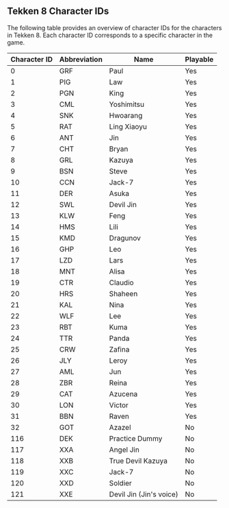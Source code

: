 ## Tekken 8 Character IDs

The following table provides an overview of character IDs for the characters in Tekken 8. Each character ID corresponds to a specific character in the game.

| Character ID | Abbreviation | Name                    | Playable |
|--------------|--------------|-------------------------|----------|
| 0            | GRF          | Paul                    | Yes      |
| 1            | PIG          | Law                     | Yes      |
| 2            | PGN          | King                    | Yes      |
| 3            | CML          | Yoshimitsu              | Yes      |
| 4            | SNK          | Hwoarang                | Yes      |
| 5            | RAT          | Ling Xiaoyu             | Yes      |
| 6            | ANT          | Jin                     | Yes      |
| 7            | CHT          | Bryan                   | Yes      |
| 8            | GRL          | Kazuya                  | Yes      |
| 9            | BSN          | Steve                   | Yes      |
| 10           | CCN          | Jack-7                  | Yes      |
| 11           | DER          | Asuka                   | Yes      |
| 12           | SWL          | Devil Jin               | Yes      |
| 13           | KLW          | Feng                    | Yes      |
| 14           | HMS          | Lili                    | Yes      |
| 15           | KMD          | Dragunov                | Yes      |
| 16           | GHP          | Leo                     | Yes      |
| 17           | LZD          | Lars                    | Yes      |
| 18           | MNT          | Alisa                   | Yes      |
| 19           | CTR          | Claudio                 | Yes      |
| 20           | HRS          | Shaheen                 | Yes      |
| 21           | KAL          | Nina                    | Yes      |
| 22           | WLF          | Lee                     | Yes      |
| 23           | RBT          | Kuma                    | Yes      |
| 24           | TTR          | Panda                   | Yes      |
| 25           | CRW          | Zafina                  | Yes      |
| 26           | JLY          | Leroy                   | Yes      |
| 27           | AML          | Jun                     | Yes      |
| 28           | ZBR          | Reina                   | Yes      |
| 29           | CAT          | Azucena                 | Yes      |
| 30           | LON          | Victor                  | Yes      |
| 31           | BBN          | Raven                   | Yes      |
| 32           | GOT          | Azazel                  | No       |
| 116          | DEK          | Practice Dummy          | No       |
| 117          | XXA          | Angel Jin               | No       |
| 118          | XXB          | True Devil Kazuya       | No       |
| 119          | XXC          | Jack-7                  | No       |
| 120          | XXD          | Soldier                 | No       |
| 121          | XXE          | Devil Jin (Jin's voice) | No       |